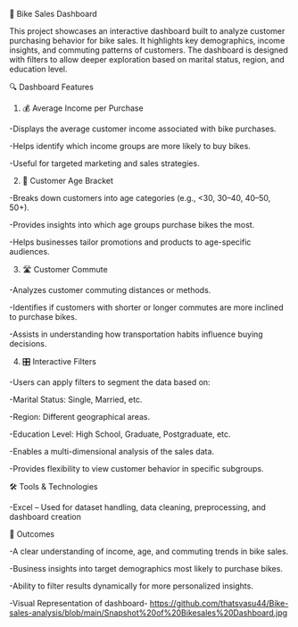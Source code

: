 🚴 Bike Sales Dashboard

This project showcases an interactive dashboard built to analyze customer purchasing behavior for bike sales. It highlights key demographics, income insights, and commuting patterns of customers. The dashboard is designed with filters to allow deeper exploration based on marital status, region, and education level.

🔍 Dashboard Features
1. 💰 Average Income per Purchase

-Displays the average customer income associated with bike purchases.

-Helps identify which income groups are more likely to buy bikes.

-Useful for targeted marketing and sales strategies.

2. 👥 Customer Age Bracket

-Breaks down customers into age categories (e.g., <30, 30–40, 40–50, 50+).

-Provides insights into which age groups purchase bikes the most.

-Helps businesses tailor promotions and products to age-specific audiences.

3. 🛣️ Customer Commute

-Analyzes customer commuting distances or methods.

-Identifies if customers with shorter or longer commutes are more inclined to purchase bikes.

-Assists in understanding how transportation habits influence buying decisions.

4. 🎛️ Interactive Filters

-Users can apply filters to segment the data based on:

-Marital Status: Single, Married, etc.

-Region: Different geographical areas.

-Education Level: High School, Graduate, Postgraduate, etc.

-Enables a multi-dimensional analysis of the sales data.

-Provides flexibility to view customer behavior in specific subgroups.

🛠️ Tools & Technologies

-Excel – Used for dataset handling, data cleaning, preprocessing, and dashboard creation

🚀 Outcomes

-A clear understanding of income, age, and commuting trends in bike sales.

-Business insights into target demographics most likely to purchase bikes.

-Ability to filter results dynamically for more personalized insights.

-Visual Representation of dashboard- https://github.com/thatsvasu44/Bike-sales-analysis/blob/main/Snapshot%20of%20Bikesales%20Dashboard.jpg
